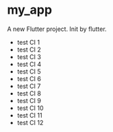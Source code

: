 # my_app

A new Flutter project. Init by flutter.

- test CI 1
- test CI 2
- test CI 3
- test CI 4
- test CI 5
- test CI 6
- test CI 7
- test CI 8
- test CI 9
- test CI 10
- test CI 11
- test CI 12